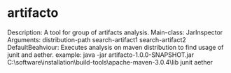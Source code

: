 artifacto
=========

Description:		A tool for group of artifacts analysis.
Main-class:  		JarInspector
Arguments:			distribution-path	search-artifact1 	search-artifact2
DefaultBeahviour: 	Executes analysis on maven distribution to find usage of junit and aether.
example:			java -jar artifacto-1.0.0-SNAPSHOT.jar  C:\software\installation\build-tools\apache-maven-3.0.4\lib 	junit	aether